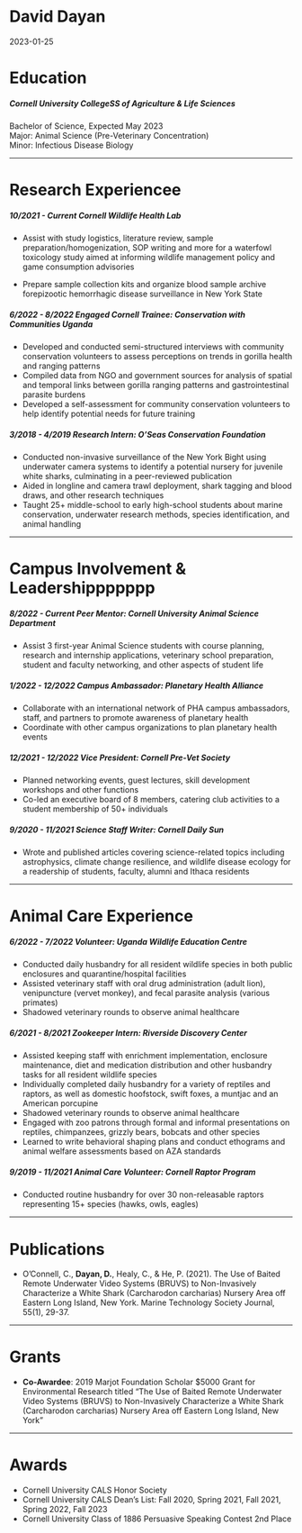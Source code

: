 David Dayan
================
2023-01-25

# Education

##### **Cornell University CollegeSS of Agriculture & Life Sciences**

Bachelor of Science, Expected May 2023  
Major: Animal Science (Pre-Veterinary Concentration)  
Minor: Infectious Disease Biology

------------------------------------------------------------------------

# Research Experiencee

##### ***10/2021 - Current*** **Cornell Wildlife Health Lab**

- Assist with study logistics, literature review, sample
  preparation/homogenization, SOP writing and more for a waterfowl
  toxicology study aimed at informing wildlife management policy and
  game consumption advisories

- Prepare sample collection kits and organize blood sample archive
  forepizootic hemorrhagic disease surveillance in New York State

##### ***6/2022 - 8/2022*** **Engaged Cornell Trainee: Conservation with Communities Uganda**

- Developed and conducted semi-structured interviews with community
  conservation volunteers to assess perceptions on trends in gorilla
  health and ranging patterns
- Compiled data from NGO and government sources for analysis of spatial
  and temporal links between gorilla ranging patterns and
  gastrointestinal parasite burdens
- Developed a self-assessment for community conservation volunteers to
  help identify potential needs for future training

##### ***3/2018 - 4/2019*** **Research Intern: O’Seas Conservation Foundation**

- Conducted non-invasive surveillance of the New York Bight using
  underwater camera systems to identify a potential nursery for juvenile
  white sharks, culminating in a peer-reviewed publication
- Aided in longline and camera trawl deployment, shark tagging and blood
  draws, and other research techniques
- Taught 25+ middle-school to early high-school students about marine
  conservation, underwater research methods, species identification, and
  animal handling

------------------------------------------------------------------------

# Campus Involvement & Leadershippppppp

##### ***8/2022 - Current*** **Peer Mentor: Cornell University Animal Science Department**

- Assist 3 first-year Animal Science students with course planning,
  research and internship applications, veterinary school preparation,
  student and faculty networking, and other aspects of student life

##### ***1/2022 - 12/2022*** **Campus Ambassador: Planetary Health Alliance**

- Collaborate with an international network of PHA campus ambassadors,
  staff, and partners to promote awareness of planetary health
- Coordinate with other campus organizations to plan planetary health
  events

##### ***12/2021 - 12/2022*** **Vice President: Cornell Pre-Vet Society**

- Planned networking events, guest lectures, skill development workshops
  and other functions
- Co-led an executive board of 8 members, catering club activities to a
  student membership of 50+ individuals

##### ***9/2020 - 11/2021*** **Science Staff Writer: Cornell Daily Sun**

- Wrote and published articles covering science-related topics including
  astrophysics, climate change resilience, and wildlife disease ecology
  for a readership of students, faculty, alumni and Ithaca residents

------------------------------------------------------------------------

# Animal Care Experience

##### ***6/2022 - 7/2022*** **Volunteer: Uganda Wildlife Education Centre**

- Conducted daily husbandry for all resident wildlife species in both
  public enclosures and quarantine/hospital facilities
- Assisted veterinary staff with oral drug administration (adult lion),
  venipuncture (vervet monkey), and fecal parasite analysis (various
  primates)
- Shadowed veterinary rounds to observe animal healthcare

##### ***6/2021 - 8/2021*** **Zookeeper Intern: Riverside Discovery Center**

- Assisted keeping staff with enrichment implementation, enclosure
  maintenance, diet and medication distribution and other husbandry
  tasks for all resident wildlife species
- Individually completed daily husbandry for a variety of reptiles and
  raptors, as well as domestic hoofstock, swift foxes, a muntjac and an
  American porcupine
- Shadowed veterinary rounds to observe animal healthcare
- Engaged with zoo patrons through formal and informal presentations on
  reptiles, chimpanzees, grizzly bears, bobcats and other species
- Learned to write behavioral shaping plans and conduct ethograms and
  animal welfare assessments based on AZA standards

##### ***9/2019 - 11/2021*** **Animal Care Volunteer: Cornell Raptor Program**

- Conducted routine husbandry for over 30 non-releasable raptors
  representing 15+ species (hawks, owls, eagles)

------------------------------------------------------------------------

# Publications

- O’Connell, C., **Dayan, D.**, Healy, C., & He, P. (2021). The Use of
  Baited Remote Underwater Video Systems (BRUVS) to Non-Invasively
  Characterize a White Shark (Carcharodon carcharias) Nursery Area off
  Eastern Long Island, New York. Marine Technology Society Journal,
  55(1), 29-37.

------------------------------------------------------------------------

# Grants

- **Co-Awardee**: 2019 Marjot Foundation Scholar \$5000 Grant for
  Environmental Research titled “The Use of Baited Remote Underwater
  Video Systems (BRUVS) to Non-Invasively Characterize a White Shark
  (Carcharodon carcharias) Nursery Area off Eastern Long Island, New
  York”

------------------------------------------------------------------------

# Awards

- Cornell University CALS Honor Society
- Cornell University CALS Dean’s List: Fall 2020, Spring 2021, Fall
  2021, Spring 2022, Fall 2023
- Cornell University Class of 1886 Persuasive Speaking Contest 2nd Place
